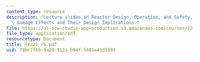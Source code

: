 ```yaml
---
content_type: resource
description: "Lecture slides on Reactor Design, Operation, and Safety, and\tRadiation\
  \ Damage Effects and Their Design Implications."
file: https://ol-ocw-studio-app-production.s3.amazonaws.com/courses/22-39-integration-of-reactor-design-operations-and-safety-fall-2006/79bc7f6b9a29512ab94f5481e41d5393_lec21_rb.pdf
file_type: application/pdf
resourcetype: Document
title: lec21_rb.pdf
uid: 79bc7f6b-9a29-512a-b94f-5481e41d5393
---
```


